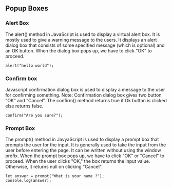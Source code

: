 ## Popup Boxes

### Alert Box

The alert() method in JavaScript is used to display a virtual alert box. It is mostly used to give a warning message to the users. It displays an alert dialog box that consists of some specified message (which is optional) and an OK button. When the dialog box pops up, we have to click "OK" to proceed.

```
alert("hello world");
```

### Confirm box

Javascript confirmation dialog box is used to display a message to the user for confirming something.
Note: Confirmation dialog box gives two button “OK” and “Cancel”. The confirm() method returns true if Ok button is clicked else returns false.

```
confirm("Are you sure?");
```

### Prompt Box

The prompt() method in JavyaScript is used to display a prompt box that prompts the user for the input. It is generally used to take the input from the user before entering the page. It can be written without using the window prefix. When the prompt box pops up, we have to click "OK" or "Cancel" to proceed.
When the user clicks "OK," the box returns the input value. Otherwise, it returns null on clicking "Cancel".

```
let answer = prompt("What is your name ?");
console.log(answer);
```
